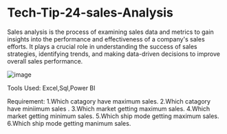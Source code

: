# Tech-Tip-24-sales-Analysis

Sales analysis is the process of examining sales data and metrics to gain insights into the performance and effectiveness of a company's sales efforts. It plays a crucial role in understanding the success of sales strategies, identifying trends, and making data-driven decisions to improve overall sales performance.

![image](https://github.com/jnana027/Tech-Tip-24-sales-Analysis/assets/120124430/fb7b0376-7eaf-4696-b3d7-9cc1ff3aa415)

Tools Used:
Excel,Sql,Power BI

Requirement:
1.Which catagory have maximum sales.
2.Which catagory have miniimum sales .
3.Which market getting maximum sales.
4.Which market getting minimum sales.
5.Which ship mode getting maximum sales.
6.Which ship mode  getting manimum sales.
